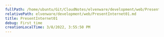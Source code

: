 ```yaml
---
fullPath: /home/ubuntu/Git/CloudNotes/elvenware/development/web/PresentInternet01.md
relativePath: elvenware/development/web/PresentInternet01.md
title: PresentInternet01
debug: First time
creationLocalTime: 3/8/2022, 3:55:50 PM
---
```


<!-- toc -->
<!-- tocstop -->


